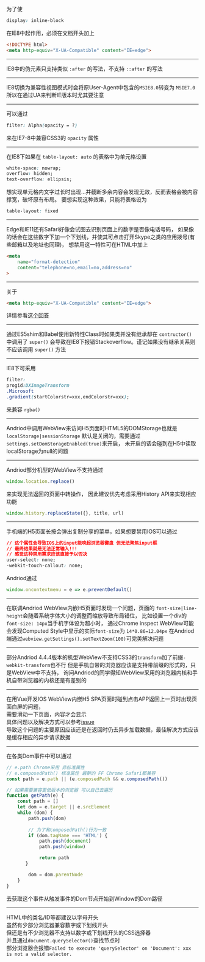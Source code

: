 为了使
```css
display: inline-block
```
在IE8中起作用，必须在文档开头加上
```html
<!DOCTYPE html>
<meta http-equiv="X-UA-Compatible" content="IE=edge">
```

---

IE8中的伪元素只支持类似 `:after` 的写法，不支持 `::after` 的写法

---

IE8切换为兼容性视图模式时会将原User-Agent中包含的`MSIE8.0`转变为 `MSIE7.0`
所以在通过UA来判断IE版本时尤其要注意

---

可以通过
```css
filter: Alpha(opacity = ?)
```
来在IE7-8中兼容CSS3的 `opacity` 属性

---

在IE8下如果在 `table-layout: auto` 的表格中为单元格设置
```css
white-space: nowrap;
overflow: hidden;
text-overflow: ellipsis;
```
想实现单元格内文字过长时出现...并截断多余内容会发现无效，反而表格会被内容撑宽，破坏原有布局。
要想实现这种效果，只能将表格设为 
```css
table-layout: fixed
```

---

Edge和IE11还有Safari好像会试图去识别页面上的数字是否像电话号码，
如果像的话会在这些数字下加一个下划线，并使其可点击打开Skype之类的应用拨号(有些邮箱以及地址也同理)，
想禁用这一特性可在HTML中加上
```html
<meta
	name="format-detection"
	content="telephone=no,email=no,address=no"
>
```

---

关于
```html
<meta http-equiv="X-UA-Compatible" content="IE=edge">
```
详情参看[这个回答](https://stackoverflow.com/questions/6771258/what-does-meta-http-equiv-x-ua-compatible-content-ie-edge-do)

---

通过ES5shim和Babel使用新特性Class时如果类并没有继承却在 `contructor()` 中调用了 `super()`
会导致在IE8下报错Stackoverflow。谨记如果没有继承关系则不应该调用 `super()` 方法

---

IE8下可采用
```css
filter:
progid:DXImageTransform
.Microsoft
.gradient(startColorstr=xxx,endColorstr=xxx);
```
来兼容 `rgba()`

---

Andriod中调用WebView来访问H5页面时HTML5的DOMStorage也就是`localStorage|sessionStorage`
默认是关闭的，需要通过`settings.setDomStorageEnabled(true)`来开启，
未开启的话会碰到在H5中读取localStorage为null的问题

---

Andriod部分机型的WebView不支持通过
```js
window.location.replace()
```
来实现无法返回的页面中转操作，
因此建议优先考虑采用History API来实现相应功能
```js
window.history.replaceState({}, title, url)
```

---

手机端的H5页面长按会弹出复制分享的菜单，如果想要禁用IOS可以通过
```css
// 这个属性会导致IOS上的input能唤起浏览器键盘 但无法聚焦input框
// 最终结果就是无法正常输入!!!
// 感觉这种禁用需求应该直接予以否决
user-select: none; 
-webkit-touch-callout: none;
```
Andriod通过
```js
window.oncontextmenu = e => e.preventDefault()
```

---

在联调Andriod WebView内嵌H5页面时发现一个问题，页面的 `font-size|line-height`会随着系统字体大小的调整而缩放导致布局错位，
比如设置一个div的`font-size: 14px`当手机字体设为超小时，
通过Chrome inspect WebView可能会发现Computed Style中显示的实际`font-size`为 `14*0.86=12.04px`
在Andriod端通过`webview.getSettings().setTextZoom(100)`可完美解决问题

---

部分Andriod 4.4.4版本的机型WebView不支持CSS3的`transform`加了前缀`-webkit-transform`也不行
但是手机自带的浏览器应该是支持带前缀的形式的，只是WebView中不支持，
询问Andriod的同学得知WebView采用的浏览器内核和手机自带浏览器的内核还是有差别的

---

在用Vue开发IOS WebView内嵌H5 SPA页面时碰到点击APP返回上一页时出现页面白屏的问题，  
需要滑动一下页面，内容才会显示  
具体问题以及解决方式可以参考[issue](https://github.com/vuejs/vue/issues/5533#issuecomment-343864468)  
导致这个问题的主要原因应该还是在返回时仍去异步加载数据，最佳解决方式应该是缓存相应的异步请求数据

---

在各类Dom事件中可以通过
```js
// e.path Chrome采用 非标准属性
// e.composedPath() 标准属性 最新的 FF Chrome Safari都兼容
const path = e.path || (e.composedPath && e.composedPath())

// 如果需要兼容更低版本的浏览器 可以自己去遍历
function getPath(e) {
	const path = []
	let dom = e.target || e.srcElement
	while (dom) {
		path.push(dom)
		
		// 为了和composedPath()行为一致
		if (dom.tagName === 'HTML') {
            path.push(document)
            path.push(window)

            return path
       }

		dom = dom.parentNode
	}
}
```
去获取这个事件从触发事件的Dom节点开始到Window的Dom路径

---

HTML中的类名/ID等都建议以字母开头  
虽然有少部分浏览器兼容数字或下划线开头  
但还是有不少浏览器不支持以数字或下划线开头的CSS选择器  
并且通过`document.querySelector()`查找节点时  
部分浏览器会报错`Failed to execute 'querySelector' on 'Document': xxx is not a valid selector.`